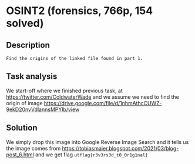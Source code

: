 # OSINT2 (forensics, 766p, 154 solved)

## Description

```
Find the origins of the linked file found in part 1.
```

## Task analysis

We start-off where we finished previous task, at https://twitter.com/ColdwaterWade and we assume we need to find the origin of image https://drive.google.com/file/d/1nhmAthcCUWZ-9ekD20nvVdlannsMPYlb/view

## Solution

We simply drop this image into Google Reverse Image Search and it tells us the image comes from https://tobiasmaier.blogspot.com/2021/03/blog-post_6.html and we get flag `utflag{r3v3rs3d_t0_0r1g1nal}`
